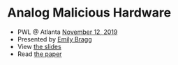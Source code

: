 # Analog Malicious Hardware

- PWL @ Atlanta [November 12, 2019](https://www.meetup.com/Papers-We-Love-Atlanta/events/rxswhryzpbqb)
- Presented by [Emily Bragg](https://www.linkedin.com/in/emilybragg/)
- View [the slides](https://github.com/papers-we-love/atlanta/blob/master/presentations/analog-malicious/hardware/a2.pdf)
- Read [the paper](https://web.eecs.umich.edu/~taustin/papers/OAKLAND16-a2attack.pdf)
